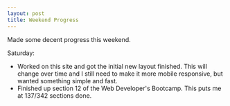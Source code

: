 ```yaml
---
layout: post
title: Weekend Progress
---
```

Made some decent progress this weekend.

Saturday:
- Worked on this site and got the initial new layout finished.  This will change over time and I still need to make it more mobile responsive, but wanted something simple and fast.
- Finished up section 12 of the Web Developer's Bootcamp.  This puts me at 137/342 sections done.